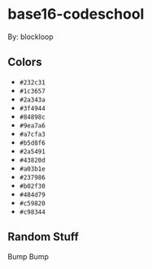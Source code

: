 # base16-codeschool

By: blockloop

## Colors

* `#232c31`
* `#1c3657`
* `#2a343a`
* `#3f4944`
* `#84898c`
* `#9ea7a6`
* `#a7cfa3`
* `#b5d8f6`
* `#2a5491`
* `#43820d`
* `#a03b1e`
* `#237986`
* `#b02f30`
* `#484d79`
* `#c59820`
* `#c98344`

## Random Stuff

Bump
Bump
